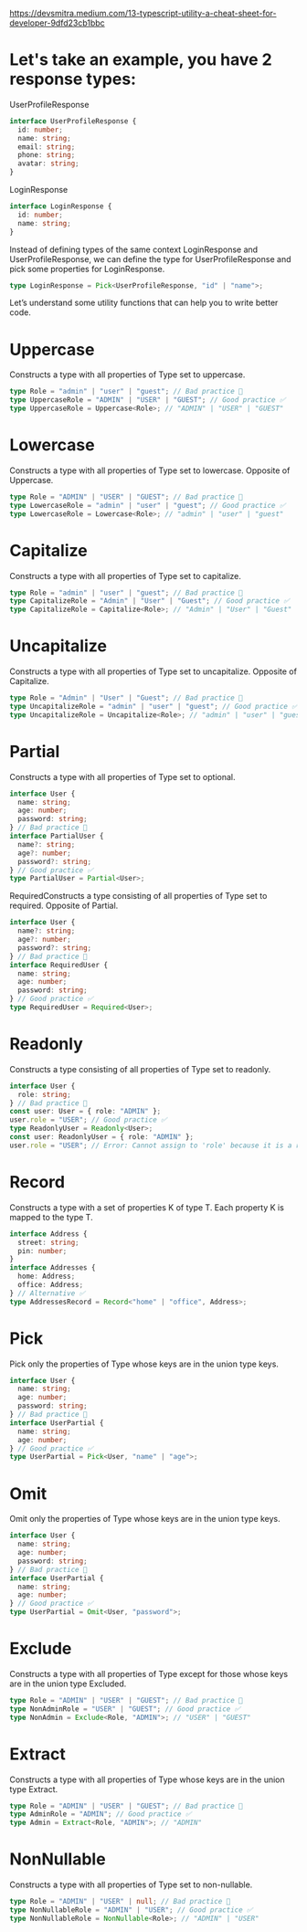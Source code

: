 
https://devsmitra.medium.com/13-typescript-utility-a-cheat-sheet-for-developer-9dfd23cb1bbc

# Let's take an example, you have 2 response types:

UserProfileResponse

```typescript
interface UserProfileResponse {
  id: number;
  name: string;
  email: string;
  phone: string;
  avatar: string;
}
```

LoginResponse

```typescript
interface LoginResponse {
  id: number;
  name: string;
}
```

Instead of defining types of the same context LoginResponse and UserProfileResponse, we can define the type for UserProfileResponse and pick some properties for LoginResponse.

```typescript
type LoginResponse = Pick<UserProfileResponse, "id" | "name">;
```

Let’s understand some utility functions that can help you to write better code.

# Uppercase

Constructs a type with all properties of Type set to uppercase.

```typescript
type Role = "admin" | "user" | "guest"; // Bad practice 💩
type UppercaseRole = "ADMIN" | "USER" | "GUEST"; // Good practice ✅
type UppercaseRole = Uppercase<Role>; // "ADMIN" | "USER" | "GUEST"
```

# Lowercase

Constructs a type with all properties of Type set to lowercase. Opposite of Uppercase.

```typescript
type Role = "ADMIN" | "USER" | "GUEST"; // Bad practice 💩
type LowercaseRole = "admin" | "user" | "guest"; // Good practice ✅
type LowercaseRole = Lowercase<Role>; // "admin" | "user" | "guest"
```

# Capitalize

Constructs a type with all properties of Type set to capitalize.

```typescript
type Role = "admin" | "user" | "guest"; // Bad practice 💩
type CapitalizeRole = "Admin" | "User" | "Guest"; // Good practice ✅
type CapitalizeRole = Capitalize<Role>; // "Admin" | "User" | "Guest"
```

# Uncapitalize

Constructs a type with all properties of Type set to uncapitalize. Opposite of Capitalize.

```typescript
type Role = "Admin" | "User" | "Guest"; // Bad practice 💩
type UncapitalizeRole = "admin" | "user" | "guest"; // Good practice ✅
type UncapitalizeRole = Uncapitalize<Role>; // "admin" | "user" | "guest"
```

# Partial

Constructs a type with all properties of Type set to optional.

```typescript
interface User {
  name: string;
  age: number;
  password: string;
} // Bad practice 💩
interface PartialUser {
  name?: string;
  age?: number;
  password?: string;
} // Good practice ✅
type PartialUser = Partial<User>;
```

RequiredConstructs a type consisting of all properties of Type set to required. Opposite of Partial.

```typescript
interface User {
  name?: string;
  age?: number;
  password?: string;
} // Bad practice 💩
interface RequiredUser {
  name: string;
  age: number;
  password: string;
} // Good practice ✅
type RequiredUser = Required<User>;
```

# Readonly

Constructs a type consisting of all properties of Type set to readonly.

```typescript
interface User {
  role: string;
} // Bad practice 💩
const user: User = { role: "ADMIN" };
user.role = "USER"; // Good practice ✅
type ReadonlyUser = Readonly<User>;
const user: ReadonlyUser = { role: "ADMIN" };
user.role = "USER"; // Error: Cannot assign to 'role' because it is a read-only property.
```

# Record

Constructs a type with a set of properties K of type T. Each property K is mapped to the type T.

```typescript
interface Address {
  street: string;
  pin: number;
}
interface Addresses {
  home: Address;
  office: Address;
} // Alternative ✅
type AddressesRecord = Record<"home" | "office", Address>;
```

# Pick

Pick only the properties of Type whose keys are in the union type keys.

```typescript
interface User {
  name: string;
  age: number;
  password: string;
} // Bad practice 💩
interface UserPartial {
  name: string;
  age: number;
} // Good practice ✅
type UserPartial = Pick<User, "name" | "age">;
```

# Omit

Omit only the properties of Type whose keys are in the union type keys.

```typescript
interface User {
  name: string;
  age: number;
  password: string;
} // Bad practice 💩
interface UserPartial {
  name: string;
  age: number;
} // Good practice ✅
type UserPartial = Omit<User, "password">;
```

# Exclude

Constructs a type with all properties of Type except for those whose keys are in the union type Excluded.

```typescript
type Role = "ADMIN" | "USER" | "GUEST"; // Bad practice 💩
type NonAdminRole = "USER" | "GUEST"; // Good practice ✅
type NonAdmin = Exclude<Role, "ADMIN">; // "USER" | "GUEST"
```

# Extract

Constructs a type with all properties of Type whose keys are in the union type Extract.

```typescript
type Role = "ADMIN" | "USER" | "GUEST"; // Bad practice 💩
type AdminRole = "ADMIN"; // Good practice ✅
type Admin = Extract<Role, "ADMIN">; // "ADMIN"
```

# NonNullable

Constructs a type with all properties of Type set to non-nullable.

```typescript
type Role = "ADMIN" | "USER" | null; // Bad practice 💩
type NonNullableRole = "ADMIN" | "USER"; // Good practice ✅
type NonNullableRole = NonNullable<Role>; // "ADMIN" | "USER"
```
